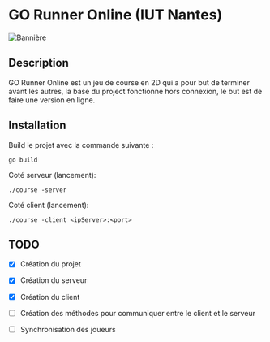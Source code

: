 # GO Runner Online (IUT Nantes)

![Bannière](https://i.ibb.co/hD08sqb/Capture-d-e-cran-2023-05-03-a-11-48-29.png)

## Description

GO Runner Online est un jeu de course en 2D qui a pour but de terminer avant les autres, la base du project fonctionne
hors connexion, le but est de faire une version en ligne.

## Installation
Build le projet avec la commande suivante :
```
go build
```

Coté serveur (lancement):
```
./course -server
```

Coté client (lancement):
```
./course -client <ipServer>:<port>
```

## TODO
- [x] Création du projet
- [x] Création du serveur
- [x] Création du client
- [ ] Création des méthodes pour communiquer entre le client et le serveur
- [ ] Synchronisation des joueurs


